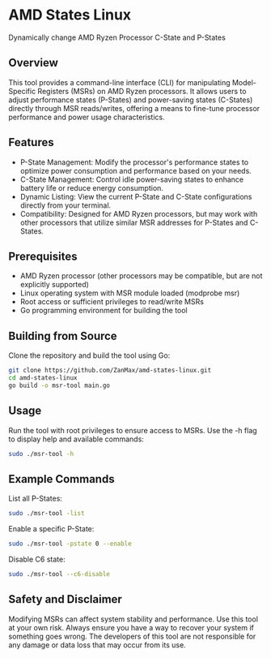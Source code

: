 # AMD States Linux
Dynamically change AMD Ryzen Processor C-State and P-States

## Overview
This tool provides a command-line interface (CLI) for manipulating Model-Specific Registers (MSRs) on AMD Ryzen processors. It allows users to adjust performance states (P-States) and power-saving states (C-States) directly through MSR reads/writes, offering a means to fine-tune processor performance and power usage characteristics.

## Features

- P-State Management: Modify the processor's performance states to optimize power consumption and performance based on your needs.
- C-State Management: Control idle power-saving states to enhance battery life or reduce energy consumption.
- Dynamic Listing: View the current P-State and C-State configurations directly from your terminal.
- Compatibility: Designed for AMD Ryzen processors, but may work with other processors that utilize similar MSR addresses for P-States and C-States.

## Prerequisites

- AMD Ryzen processor (other processors may be compatible, but are not explicitly supported)
- Linux operating system with MSR module loaded (modprobe msr)
- Root access or sufficient privileges to read/write MSRs
- Go programming environment for building the tool

## Building from Source
Clone the repository and build the tool using Go:

```bash
git clone https://github.com/ZanMax/amd-states-linux.git
cd amd-states-linux
go build -o msr-tool main.go
```

## Usage
Run the tool with root privileges to ensure access to MSRs. Use the -h flag to display help and available commands:

```bash
sudo ./msr-tool -h
```

## Example Commands
List all P-States:
```bash
sudo ./msr-tool -list
```

Enable a specific P-State:
```bash
sudo ./msr-tool -pstate 0 --enable
```

Disable C6 state:
```bash
sudo ./msr-tool --c6-disable
```

## Safety and Disclaimer
Modifying MSRs can affect system stability and performance. Use this tool at your own risk. Always ensure you have a way to recover your system if something goes wrong. The developers of this tool are not responsible for any damage or data loss that may occur from its use.


